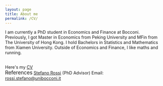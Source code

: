 ```yaml
---
layout: page
title: About me
permalink: /CV/
---
```

I am currently a PhD student in Economics and Finance at Bocconi. Previously, I got Master in Economics from Peking University and MFin from The University of Hong Kong. I hold Bachelors in Statistics and Mathematics from Xiamen University. Outside of Economics and Finance, I like maths and running.   
<br>


Here's my <a href="https://shasha-li.github.io/content/SHASHA%20LI%20CV.pdf" target="_blank">CV</a> 
<br>
<big>References</big>
<a href="https://sites.google.com/site/srossi2212">Stefano Rossi</a> (PhD Advisor)
Email: rossi.stefano@unibocconi.it
<br>
<br>
